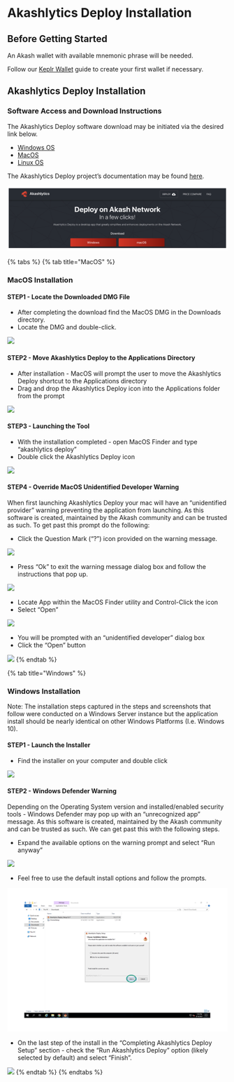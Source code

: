 # Akashlytics Deploy Installation

## **Before Getting Started**

An Akash wallet with available mnemonic phrase will be needed.&#x20;

Follow our [Keplr Wallet](../../tokens-and-wallets/keplr.md) guide to create your first wallet if necessary.

## **Akashlytics Deploy Installation**

### **Software Access and Download Instructions**

The Akashlytics Deploy software download may be initiated via the desired link below.

* [Windows OS](https://github.com/Akashlytics/akashlytics-deploy/releases/download/v0.12.3/Akashlytics-Deploy-0.12.3.exe)
* [MacOS](https://github.com/Akashlytics/akashlytics-deploy/releases/download/v0.12.3/Akashlytics-Deploy-0.12.3.dmg)
* [Linux OS](https://github.com/Akashlytics/akashlytics-deploy/releases/download/v0.12.3/Akashlytics-Deploy-0.12.3.AppImage)

The Akashlytics Deploy project’s documentation may be found [here](https://www.akashlytics.com/deploy).

![](<../../.gitbook/assets/AkashlyticsDownloadScreen (1).png>)

{% tabs %}
{% tab title="MacOS" %}
### MacOS Installation

#### STEP1 - Locate the Downloaded DMG File

* After completing the download find the MacOS DMG in the Downloads directory.
* Locate the DMG and double-click.

![](https://files.gitbook.com/v0/b/gitbook-x-prod.appspot.com/o/spaces%2F-LrNFlfuifzmQ\_NMKu9C-887967055%2Fuploads%2FJ4Gme2vGJERzhsmkBuVO%2FMacOSDMGScreen.png?alt=media\&token=4aa671ae-4a58-4cd3-b9af-6a07b166bdaa)

#### STEP2 - Move Akashlytics Deploy to the Applications Directory

* After installation - MacOS will prompt the user to move the Akashlytics Deploy shortcut to the Applications directory
* Drag and drop the Akashlytics Deploy icon into the Applications folder from the prompt

![](https://files.gitbook.com/v0/b/gitbook-x-prod.appspot.com/o/spaces%2F-LrNFlfuifzmQ\_NMKu9C-887967055%2Fuploads%2FFqQtQMGB0mpwBFXUEl9U%2FMacOSDrapToApp.png?alt=media\&token=52846cd2-2f21-4185-bb29-36b0e49724e8)

#### STEP3 - Launching the Tool

* With the installation completed - open MacOS Finder and type “akashlytics deploy”
* Double click the Akashlytics Deploy icon

![](https://files.gitbook.com/v0/b/gitbook-x-prod.appspot.com/o/spaces%2F-LrNFlfuifzmQ\_NMKu9C-887967055%2Fuploads%2Fb1ffi1K08QEnaubHV71P%2FakashlyticsLaunch.png?alt=media\&token=474d2a3d-242d-437d-8948-a12764222245)



#### STEP4 - Override MacOS Unidentified Developer Warning

When first launching Akashlytics Deploy your mac will have an “unidentified provider” warning preventing the application from launching.  As this software is created, maintained by the Akash community and can be trusted as such.  To get past this prompt do the following:

* Click the Question Mark (“?”) icon provided on the warning message.

![](https://files.gitbook.com/v0/b/gitbook-x-prod.appspot.com/o/spaces%2F-LrNFlfuifzmQ\_NMKu9C-887967055%2Fuploads%2FKwpv6Dp8WUCVMokLDCyt%2FMacOSISecurityWarn.png?alt=media\&token=18ff0470-68a5-472e-add3-abe7f6cd1c61)

* Press “Ok” to exit the warning message dialog box and follow the instructions that pop up.

![](https://files.gitbook.com/v0/b/gitbook-x-prod.appspot.com/o/spaces%2F-LrNFlfuifzmQ\_NMKu9C-887967055%2Fuploads%2FPwQlye61jPV7Aqnv0V3s%2FmacOSOverride.png?alt=media\&token=42022160-a110-4f9d-97ea-d3b42376106a)

* Locate App within the MacOS Finder utility and Control-Click the icon
* Select “Open”

![](https://files.gitbook.com/v0/b/gitbook-x-prod.appspot.com/o/spaces%2F-LrNFlfuifzmQ\_NMKu9C-887967055%2Fuploads%2FreT3OWEdRQgR6UaH75h2%2FmacOSFileOpen.png?alt=media\&token=3cf8a54f-1570-4ed8-b8c4-79926ec311b1)

* You will be prompted with an “unidentified developer” dialog box
* Click the “Open” button

![](https://files.gitbook.com/v0/b/gitbook-x-prod.appspot.com/o/spaces%2F-LrNFlfuifzmQ\_NMKu9C-887967055%2Fuploads%2FUDYHUjXHwMEHRzlJt50z%2FmacOSFileOpen2.png?alt=media\&token=37c21329-e3d0-469f-b13c-1254313bcf3b)
{% endtab %}

{% tab title="Windows" %}
### Windows Installation

Note: The installation steps captured in the steps and screenshots that follow were conducted on a Windows Server instance but the application install should be nearly identical on other Windows Platforms (I.e. Windows 10).

#### STEP1 - Launch the Installer

* Find the installer on your computer and double click

![](https://files.gitbook.com/v0/b/gitbook-x-prod.appspot.com/o/spaces%2F-LrNFlfuifzmQ\_NMKu9C-887967055%2Fuploads%2FgtUrfHAgQwcNWRf4UsFL%2FakashlyticsWindowsExplorer.png?alt=media\&token=3e370cc9-e874-419d-811d-52bd5a3ac0fb)

#### STEP2 - Windows Defender Warning

Depending on the Operating System version and installed/enabled security tools - Windows Defender may pop up with an “unrecognized app” message.  As this software is created, maintained by the Akash community and can be trusted as such.  We can get past this with the following steps.

* Expand the available options on the warning prompt and select “Run anyway”

![](https://files.gitbook.com/v0/b/gitbook-x-prod.appspot.com/o/spaces%2F-LrNFlfuifzmQ\_NMKu9C-887967055%2Fuploads%2FHpBJNK2n8JgNCnbzes9Z%2FakashlyticsWindowsDefender.png?alt=media\&token=30f87a14-5764-4c62-b081-df0f8e3aceb7)

* Feel free to use the default install options and follow the prompts.

![](../../.gitbook/assets/akashlticsWindowsInstall.png)

* On the last step of the install in the “Completing Akashlytics Deploy Setup” section - check the “Run Akashlytics Deploy” option (likely selected by default) and select “Finish”.

![](https://files.gitbook.com/v0/b/gitbook-x-prod.appspot.com/o/spaces%2F-LrNFlfuifzmQ\_NMKu9C-887967055%2Fuploads%2FBwQw101cy7r7Rm1QK9Oc%2FakashlyticsWindowsInstallFinalStep.png?alt=media\&token=91ee9b99-32b1-467b-9f78-9f1703566f4d)
{% endtab %}
{% endtabs %}





